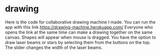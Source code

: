 # drawing
Here is the code for collaborative drawing machine I made.
You can run the app with this link https://drawing-machine.herokuapp.com/
Everyone who opens the link at the same time can make a drawing together on the same canvas. Shapes will appear when mouse is dragged. You have the option to
draw laser beams or stars by selecting them from the buttons on the top. The slider changes the width of the laser beams.
